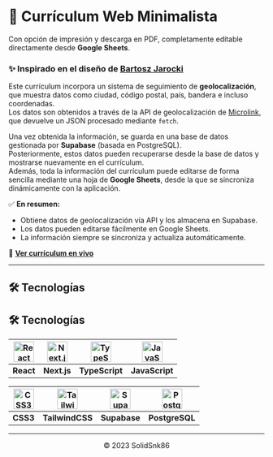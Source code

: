 # 📄 Currículum Web Minimalista

Con opción de impresión y descarga en PDF, completamente editable directamente desde **Google Sheets**.

### ✨ Inspirado en el diseño de [Bartosz Jarocki](https://github.com/BartoszJarocki/cv)

Este currículum incorpora un sistema de seguimiento de **geolocalización**, que muestra datos como ciudad, código postal, país, bandera e incluso coordenadas.  
Los datos son obtenidos a través de la API de geolocalización de [Microlink](https://geolocation.microlink.io), que devuelve un JSON procesado mediante `fetch`.

Una vez obtenida la información, se guarda en una base de datos gestionada por **Supabase** (basada en PostgreSQL).  
Posteriormente, estos datos pueden recuperarse desde la base de datos y mostrarse nuevamente en el currículum.  
Además, toda la información del currículum puede editarse de forma sencilla mediante una hoja de **Google Sheets**, desde la que se sincroniza dinámicamente con la aplicación.

✅ **En resumen:**
- Obtiene datos de geolocalización vía API y los almacena en Supabase.
- Los datos pueden editarse fácilmente en Google Sheets.
- La información siempre se sincroniza y actualiza automáticamente.

🔗 **[Ver currículum en vivo](https://cv-gec.vercel.app/)**

---

## 🛠️ Tecnologías

## 🛠️ Tecnologías

| [<img src="https://cdn.jsdelivr.net/gh/devicons/devicon/icons/react/react-original.svg" width="40" alt="React"/>](https://reactjs.org/) | [<img src="https://cdn.jsdelivr.net/gh/devicons/devicon/icons/nextjs/nextjs-original.svg" width="40" alt="Next.js"/>](https://nextjs.org/) | [<img src="https://cdn.jsdelivr.net/gh/devicons/devicon/icons/typescript/typescript-original.svg" width="40" alt="TypeScript"/>](https://www.typescriptlang.org/) | [<img src="https://cdn.jsdelivr.net/gh/devicons/devicon/icons/javascript/javascript-original.svg" width="40" alt="JavaScript"/>](https://developer.mozilla.org/en-US/docs/Web/JavaScript) |
|:---:|:---:|:---:|:---:|
| **React** | **Next.js** | **TypeScript** | **JavaScript** |

| [<img src="https://cdn.jsdelivr.net/gh/devicons/devicon/icons/css3/css3-original.svg" width="40" alt="CSS3"/>](https://developer.mozilla.org/en-US/docs/Web/CSS) | [<img src="https://cdn.jsdelivr.net/gh/devicons/devicon/icons/tailwindcss/tailwindcss-original.svg" width="40" alt="TailwindCSS"/>](https://tailwindcss.com/) | [<img src="https://cdn.jsdelivr.net/gh/devicons/devicon/icons/supabase/supabase-original.svg" width="40" alt="Supabase"/>](https://supabase.io/) | [<img src="https://cdn.jsdelivr.net/gh/devicons/devicon/icons/postgresql/postgresql-original.svg" width="40" alt="PostgreSQL"/>](https://www.postgresql.org/) |
|:---:|:---:|:---:|:---:|
| **CSS3** | **TailwindCSS** | **Supabase** | **PostgreSQL** |


---

<div align="center">
  <p>© 2023 SolidSnk86</p>
</div>
